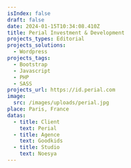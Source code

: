 ```yaml
---
isIndex: false
draft: false
date: 2024-01-15T10:34:08.410Z
title: Perial Investment & Development
projects_types: Editorial
projects_solutions:
  - Wordpress
projects_tags:
  - Bootstrap
  - Javascript
  - PHP
  - SASS
projects_url: https://id.perial.com
image:
  src: /images/uploads/perial.jpg
place: Paris, France
datas:
  - title: Client
    text: Perial
  - title: Agence
    text: Goodkids
  - title: Studio
    text: Noesya
---
```

